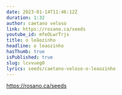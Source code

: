 ```yaml
---
date: 2023-01-14T11:46:12Z
duration: 1:32
author: caetano veloso
link: https://rosano.ca/seeds
youtube_id: mfeOLwrTrjs
title: o leãozinho
headline: o leaozinho
hasThumb: true
isPublished: true
slug: lcvvueg0
lyrics: seeds/caetano-veloso-o-leaozinho
---
```

https://rosano.ca/seeds
